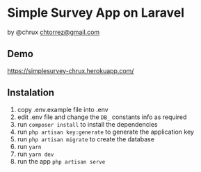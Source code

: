# Simple Survey App on Laravel

by @chrux chtorrez@gmail.com

## Demo

https://simplesurvey-chrux.herokuapp.com/

## Instalation

1. copy .env.example file into .env
2. edit .env file and change the `DB_` constants info as required
3. run `composer install` to install the dependencies
4. run `php artisan key:generate` to generate the application key
5. run `php artisan migrate` to create the database
6. run `yarn`
7. run `yarn dev`
8. run the app `php artisan serve` 